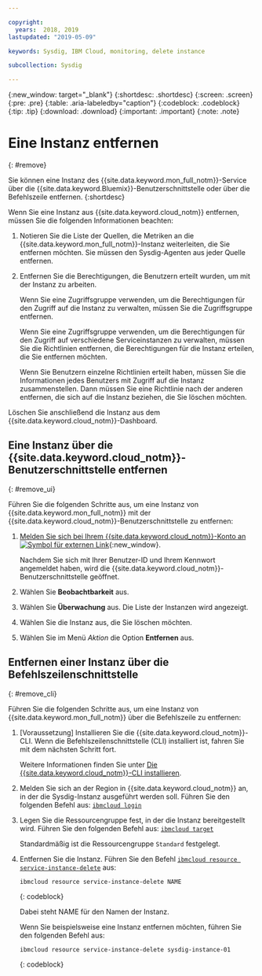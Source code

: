 ```yaml
---

copyright:
  years:  2018, 2019
lastupdated: "2019-05-09"

keywords: Sysdig, IBM Cloud, monitoring, delete instance

subcollection: Sysdig

---
```


{:new_window: target="_blank"}
{:shortdesc: .shortdesc}
{:screen: .screen}
{:pre: .pre}
{:table: .aria-labeledby="caption"}
{:codeblock: .codeblock}
{:tip: .tip}
{:download: .download}
{:important: .important}
{:note: .note}

# Eine Instanz entfernen
{: #remove}

Sie können eine Instanz des {{site.data.keyword.mon_full_notm}}-Service über die {{site.data.keyword.Bluemix}}-Benutzerschnittstelle oder über die Befehlszeile entfernen.
{:shortdesc}

Wenn Sie eine Instanz aus {{site.data.keyword.cloud_notm}} entfernen, müssen Sie die folgenden Informationen beachten:

1. Notieren Sie die Liste der Quellen, die Metriken an die {{site.data.keyword.mon_full_notm}}-Instanz weiterleiten, die Sie entfernen möchten. Sie müssen den Sysdig-Agenten aus jeder Quelle entfernen.
2. Entfernen Sie die Berechtigungen, die Benutzern erteilt wurden, um mit der Instanz zu arbeiten. 

    Wenn Sie eine Zugriffsgruppe verwenden, um die Berechtigungen für den Zugriff auf die Instanz zu verwalten, müssen Sie die Zugriffsgruppe entfernen.

    Wenn Sie eine Zugriffsgruppe verwenden, um die Berechtigungen für den Zugriff auf verschiedene Serviceinstanzen zu verwalten, müssen Sie die Richtlinien entfernen, die Berechtigungen für die Instanz erteilen, die Sie entfernen möchten.
    
    Wenn Sie Benutzern einzelne Richtlinien erteilt haben, müssen Sie die Informationen jedes Benutzers mit Zugriff auf die Instanz zusammenstellen. Dann müssen Sie eine Richtlinie nach der anderen entfernen, die sich auf die Instanz beziehen, die Sie löschen möchten.


Löschen Sie anschließend die Instanz aus dem {{site.data.keyword.cloud_notm}}-Dashboard.


## Eine Instanz über die {{site.data.keyword.cloud_notm}}-Benutzerschnittstelle entfernen
{: #remove_ui}

Führen Sie die folgenden Schritte aus, um eine Instanz von {{site.data.keyword.mon_full_notm}} mit der {{site.data.keyword.cloud_notm}}-Benutzerschnittstelle zu entfernen:

1. [Melden Sie sich bei Ihrem {{site.data.keyword.cloud_notm}}-Konto an ![Symbol für externen Link](../../icons/launch-glyph.svg "Symbol für externen Link")](https://cloud.ibm.com/login){:new_window}.

	Nachdem Sie sich mit Ihrer Benutzer-ID und Ihrem Kennwort angemeldet haben, wird die {{site.data.keyword.cloud_notm}}-Benutzerschnittstelle geöffnet.

2. Wählen Sie **Beobachtbarkeit** aus. 

3. Wählen Sie **Überwachung** aus. Die Liste der Instanzen wird angezeigt.

4. Wählen Sie die Instanz aus, die Sie löschen möchten.

5. Wählen Sie im Menü *Aktion* die Option **Entfernen** aus.


## Entfernen einer Instanz über die Befehlszeilenschnittstelle
{: #remove_cli}

Führen Sie die folgenden Schritte aus, um eine Instanz von {{site.data.keyword.mon_full_notm}} über die Befehlszeile zu entfernen:

1. [Voraussetzung] Installieren Sie die {{site.data.keyword.cloud_notm}}-CLI. Wenn die Befehlszeilenschnittstelle (CLI) installiert ist, fahren Sie mit dem nächsten Schritt fort.

   Weitere Informationen finden Sie unter [Die {{site.data.keyword.cloud_notm}}-CLI installieren](/docs/cli?topic=cloud-cli-ibmcloud-cli#ibmcloud-cli).

2. Melden Sie sich an der Region in {{site.data.keyword.cloud_notm}} an, in der die Sysdig-Instanz ausgeführt werden soll. Führen Sie den folgenden Befehl aus: [`ibmcloud login`](/docs/cli/reference/ibmcloud/bx_cli.html#ibmcloud_login)

3. Legen Sie die Ressourcengruppe fest, in der die Instanz bereitgestellt wird. Führen Sie den folgenden Befehl aus: [`ibmcloud target`](/docs/cli/reference/ibmcloud/bx_cli.html#ibmcloud_target)

    Standardmäßig ist die Ressourcengruppe `Standard` festgelegt.

4. Entfernen Sie die Instanz. Führen Sie den Befehl [`ibmcloud resource service-instance-delete`](/docs/cli/reference/ibmcloud/cli_resource_group.html#ibmcloud_resource_service_instance_delete) aus:

    ```
    ibmcloud resource service-instance-delete NAME 
    ```
    {: codeblock}

    Dabei steht NAME für den Namen der Instanz.

    Wenn Sie beispielsweise eine Instanz entfernen möchten, führen Sie den folgenden Befehl aus:

    ```
    ibmcloud resource service-instance-delete sysdig-instance-01
    ```
    {: codeblock}
